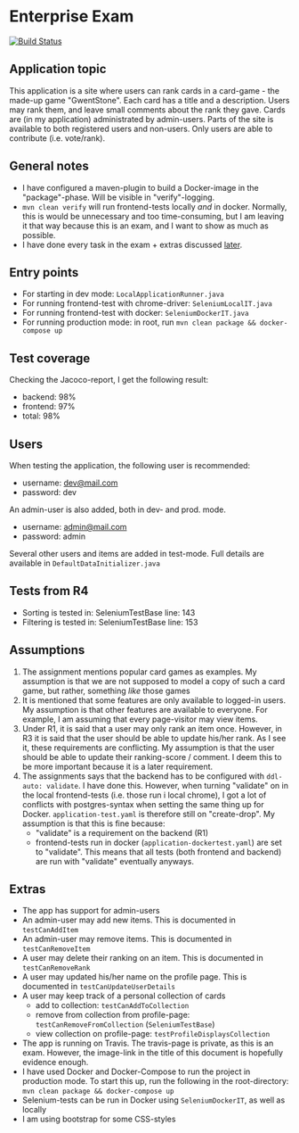 # Enterprise Exam  
[![Build Status](https://travis-ci.com/olaven/exam-PG5100.svg?token=zTzVh5wrqM89cpyf9qVd&branch=master)](https://travis-ci.com/olaven/exam-PG5100)

## Application topic 
This application is a site where users can rank cards in a card-game - the made-up game "GwentStone". Each card has a title and a description. 
Users may rank them, and leave small comments about the rank they gave. Cards are (in my application) administrated 
by admin-users. Parts of the site is available to both registered users and non-users. 
Only users are able to contribute (i.e. vote/rank). 

## General notes
* I have configured a maven-plugin to build a Docker-image in the "package"-phase. Will be visible in "verify"-logging.  
* `mvn clean verify` will run frontend-tests locally _and_ in docker. Normally, this is would be unnecessary and too 
time-consuming, but I am leaving it that way because this is an exam, and I want to show as much as possible.  
* I have done every task in the exam + extras discussed [later](#extras).

## Entry points 
* For starting in dev mode: `LocalApplicationRunner.java`
* For running frontend-test with chrome-driver: `SeleniumLocalIT.java`
* For running frontend-test with docker: `SeleniumDockerIT.java`
* For running production mode: in root, run `mvn clean package && docker-compose up`

## Test coverage 
Checking the Jacoco-report, I get the following result: 
* backend: 98%
* frontend: 97%
* total: 98% 

## Users
When testing the application, the following user is recommended: 
* username: dev@mail.com   
* password: dev
 
An admin-user is also added, both in dev- and prod. mode. 
* username: admin@mail.com
* password: admin  

Several other users and items are added in test-mode. Full details are
available in `DefaultDataInitializer.java` 

## Tests from R4
* Sorting is tested in: SeleniumTestBase line: 143
* Filtering is tested in: SeleniumTestBase line: 153

## Assumptions 
1. The assignment mentions popular card games as examples. 
My assumption is that we are not supposed to model a copy 
of such a card game, but rather, something _like_ those games
2. It is mentioned that some features are only available to logged-in users. 
My assumption is that other features are available to everyone. For 
example, I am assuming that every page-visitor may view items. 
3. Under R1, it is said that a user may only rank an item once. However, in R3 it is 
said that the user should be able to update his/her rank. As I see it, these 
requirements are conflicting. My assumption is that the user should 
be able to update their ranking-score / comment. I deem this to be more important because it 
is a later requirement.
4. The assignments says that the backend has to be configured with `ddl-auto: validate`. I have done this. 
However, when turning "validate" on in the local frontend-tests (i.e. those run i local chrome), I 
got a lot of conflicts with postgres-syntax when setting the same thing up for Docker. `application-test.yaml`
is therefore still on "create-drop". 
My assumption is that this is fine because: 
    * "validate" is a requirement on the backend (R1)
    * frontend-tests run in docker (`application-dockertest.yaml`) are set to "validate". This means that all tests (both frontend and backend) 
    are run with "validate" eventually anyways.  

## Extras
* The app has support for admin-users 
* An admin-user may add new items. This is documented in `testCanAddItem`
* An admin-user may remove items. This is documented in `testCanRemoveItem`
* A user may delete their ranking on an item. This is documented in `testCanRemoveRank`
* A user may updated his/her name on the profile page. This is documented in `testCanUpdateUserDetails`
* A user may keep track of a personal collection of cards
    * add to collection: `testCanAddToCollection`
    * remove from collection from profile-page: `testCanRemoveFromCollection` (`SeleniumTestBase`)
    * view collection on profile-page: `testProfileDisplaysCollection`
* The app is running on Travis. The travis-page is private, as this is an exam. However, the image-link in 
the title of this document is hopefully evidence enough.
* I have used Docker and Docker-Compose to run the project in production mode. To start this up, 
run the following in the root-directory: `mvn clean package && docker-compose up`
* Selenium-tests can be run in Docker using `SeleniumDockerIT`, as well as locally
* I am using bootstrap for some CSS-styles 



